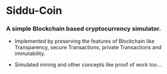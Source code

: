 # Siddu-Coin

### A simple Blockchain based cryptocurrency simulator.

* Implemented by preserving the features of Blockchain like Transparency, secure Transactions, private Transactions and   immutability.

* Simulated mining and other concepts like proof of work too...
